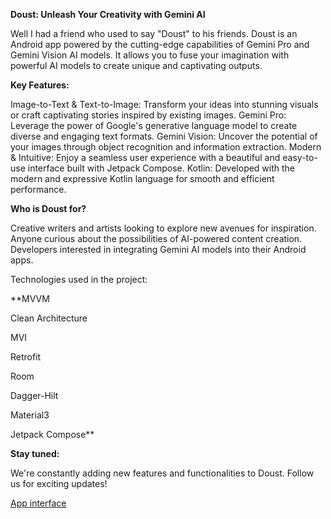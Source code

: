 
**Doust: Unleash Your Creativity with Gemini AI**

Well I had a friend who used to say "Doust" to his friends. 
Doust is an Android app powered by the cutting-edge capabilities of Gemini Pro and Gemini Vision AI models. It allows you to fuse your imagination with powerful AI models to create unique and captivating outputs. 

**Key Features:**

Image-to-Text & Text-to-Image: Transform your ideas into stunning visuals or craft captivating stories inspired by existing images.
Gemini Pro: Leverage the power of Google's generative language model to create diverse and engaging text formats.
Gemini Vision: Uncover the potential of your images through object recognition and information extraction.
Modern & Intuitive: Enjoy a seamless user experience with a beautiful and easy-to-use interface built with Jetpack Compose.
Kotlin: Developed with the modern and expressive Kotlin language for smooth and efficient performance.

**Who is Doust for?**

Creative writers and artists looking to explore new avenues for inspiration.
Anyone curious about the possibilities of AI-powered content creation.
Developers interested in integrating Gemini AI models into their Android apps.



Technologies used in the project:

**MVVM

Clean Architecture

MVI

Retrofit

Room

Dagger-Hilt

Material3

Jetpack Compose**


**Stay tuned:**

We're constantly adding new features and functionalities to Doust. Follow us for exciting updates!

[App interface](https://drive.google.com/file/d/1RPLIo-XV_cM20PyqsdfPDu3Wrd6SpkSq/view?usp=sharing)
